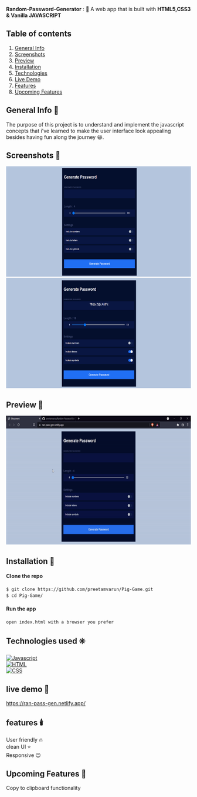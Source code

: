 **Random-Password-Generator** : :jack_o_lantern:
A web app that is built with **HTML5,CSS3 & Vanilla JAVASCRIPT**  

## Table of contents
1. [General Info](#general-info-)
2. [Screenshots](#screenshots-)
3. [Preview](#preview-)
4. [Installation](#Installation-)
5. [Technologies](#Technologies-used-)
6. [Live Demo](#live-demo-)
7. [Features](#features-)
8. [Upcoming Features](#Upcoming-features-)

## General Info 📝
The purpose of this project is to understand and implement the javascript concepts that i've learned to make the user interface look appealing besides having fun along the journey :smiley:.

## Screenshots 📸
<img src = "images/a.png" alt = "taskListImage" height = 300 width = 700>
<img src = "images/b.png" alt = "taskListImage" height = 300 width = 700>


## Preview 🎥

<img src = 'images/preview.gif' alt = 'preview' height = 350 width = 700>

## Installation 📀

#### Clone the repo

```sh
$ git clone https://github.com/preetamvarun/Pig-Game.git
$ cd Pig-Game/
```

#### Run the app
```sh
open index.html with a browser you prefer
```
## Technologies used ✳️

[![Javascript](https://img.shields.io/badge/vanillaJs-orange)](https://devdocs.io/javascript/)   
[![HTML](https://img.shields.io/badge/HTML5-green)](https://devdocs.io/html/)   
[![CSS](https://img.shields.io/badge/CSS3-violet)](https://devdocs.io/css/) 

## live demo 👾
https://ran-pass-gen.netlify.app/

## features 🕯️
User friendly 🔥 <br>
clean UI ⭐ <br>
Responsive 😉

## Upcoming Features 🌠
Copy to clipboard functionality

